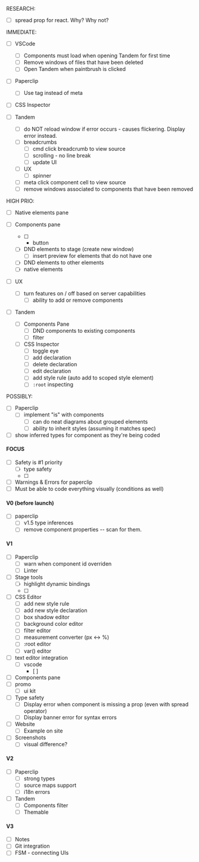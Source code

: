 RESEARCH:

- [ ] spread prop for react. Why? Why not?

IMMEDIATE:

- [ ] VSCode
  - [ ] Components must load when opening Tandem for first time
  - [ ] Remove windows of files that have been deleted
  - [ ] Open Tandem when paintbrush is clicked

- [ ] Paperclip
  - [ ] Use <preview /> tag instead of meta

- [ ] CSS Inspector

- [ ] Tandem
  - [ ] do NOT reload window if error occurs - causes flickering. Display error instead.
  - [ ] breadcrumbs
    - [ ] cmd click breadcrumb to view source
    - [ ] scrolling - no line break
    - [ ] update UI
  - [ ] UX
    - [ ] spinner 
  - [ ] meta click component cell to view source
  - [ ] remove windows associated to components that have been removed

HIGH PRIO:

- [ ] Native elements pane

- [ ] Components pane
  - [ ] + button
  - [ ] DND elements to stage (create new window)
    - [ ] insert preview for elements that do not have one
  - [ ] DND elements to other elements
  - [ ] native elements

- [ ] UX
  - [ ] turn features on / off based on server capabilities
    - [ ] ability to add or remove components

- [ ] Tandem
  - [ ] Components Pane
    - [ ] DND components to existing components
    - [ ] filter
  - [ ] CSS Inspector
    - [ ] toggle eye
    - [ ] add declaration
    - [ ] delete declaration
    - [ ] edit declaration
    - [ ] add style rule (auto add to scoped style element)
    - [ ] `:root` inspecting

POSSIBLY:

- [ ] Paperclip
  - [ ] implement "is" with components
    - [ ] can do neat diagrams about grouped elements
    - [ ] ability to inherit styles (assuming it matches spec)

- [ ] show inferred types for component as they're being coded

#### FOCUS

- [ ] Safety is #1 priority
  - [ ] type safety
  - [ ] 
- [ ] Warnings & Errors for paperclip
- [ ] Must be able to code everything visually (conditions as well)

#### V0 (before launch)

- [ ] paperclip
  - [ ] v1.5 type inferences
  - [ ] remove component properties -- scan for them.

#### V1

- [ ] Paperclip
  - [ ] warn when component id overriden
  - [ ] Linter
- [ ] Stage tools
  - [ ] highlight dynamic bindings
  - [ ] 
- [ ] CSS Editor
  - [ ] add new style rule
  - [ ] add new style declaration
  - [ ] box shadow editor
  - [ ] background color editor
  - [ ] filter editor
  - [ ] measurement converter (px <-> %)
  - [ ] :root editor
  - [ ] var() editor
- [ ] text editor integration
  - [ ] vscode
    - [ ] 
- [ ] Components pane
- [ ] promo
  - [ ] ui kit 
- [ ] Type safety
  - [ ] Display error when component is missing a prop (even with spread operator)
  - [ ] Display banner error for syntax errors
- [ ] Website
  - [ ] Example on site
- [ ] Screenshots
  - [ ] visual difference?

#### V2

- [ ] Paperclip 
  - [ ] strong types
  - [ ] source maps support
  - [ ] i18n errors

- [ ] Tandem
  - [ ] Components filter
  - [ ] Themable

#### V3

- [ ] Notes
- [ ] Git integration
- [ ] FSM - connecting UIs